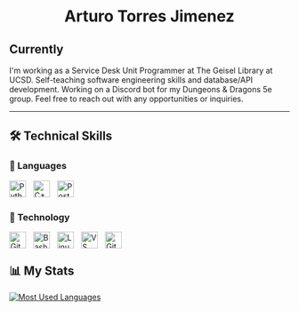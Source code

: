 <center><h1> Arturo Torres Jimenez </h1></center>

## Currently

I'm working as a Service Desk Unit Programmer at The Geisel Library at UCSD. Self-teaching software engineering skills and database/API development. Working on a Discord bot for my Dungeons & Dragons 5e group. Feel free to reach out with any opportunities or inquiries. 

---
## 🛠️ Technical Skills

### :space_invader: Languages
<img align ="left" alt="Python" width="30px" style="padding-right:10px;" src="https://cdn.jsdelivr.net/gh/devicons/devicon/icons/python/python-original.svg"/>
<img align ="left" alt="C++" width="30px" style="padding-right:10px;" src="https://cdn.jsdelivr.net/gh/devicons/devicon/icons/cplusplus/cplusplus-original.svg"/>
<img align ="left" alt="PostgreSQL" width="30px" style="padding-right:10px;" src="https://cdn.jsdelivr.net/gh/devicons/devicon/icons/postgresql/postgresql-original.svg"/>
<br />

#

### :floppy_disk: Technology
<img align ="left" alt="Git" width="30px" style="padding-right:10px;" src="https://cdn.jsdelivr.net/gh/devicons/devicon/icons/git/git-original.svg"/>
<img align ="left" alt="Bash" width="30px" style="padding-right:10px;" src="https://cdn.jsdelivr.net/gh/devicons/devicon/icons/bash/bash-original.svg"/>
<img align ="left" alt="Linux" width="30px" style="padding-right:10px;" src="https://cdn.jsdelivr.net/gh/devicons/devicon/icons/linux/linux-original.svg"/>
<img align ="left" alt="VS Code" width="30px" style="padding-right:10px;" src="https://cdn.jsdelivr.net/gh/devicons/devicon/icons/vscode/vscode-original.svg"/>
<img align ="left" alt="GitHub" width="30px" style="padding-right:10px;" src="https://cdn.jsdelivr.net/gh/devicons/devicon/icons/github/github-original.svg"/>
<br />

#

## :bar_chart: My Stats
[![Most Used Languages](https://github-readme-stats.vercel.app/api/top-langs/?username=kodellektor&layout=compact&theme=transparent)](https://github.com/kodellektor/github-readme)
